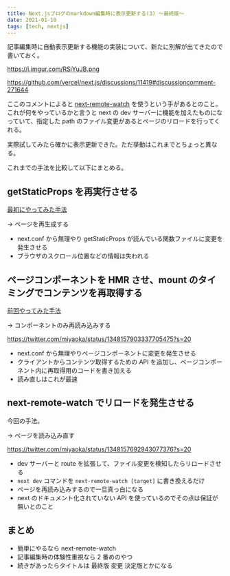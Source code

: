 ```yaml
---
title: Next.jsブログのmarkdown編集時に表示更新する(3) 〜最終版〜
date: 2021-01-10
tags: [tech, nextjs]
---
```


記事編集時に自動表示更新する機能の実装について、新たに別解が出てきたので書いておく。

https://i.imgur.com/RSiYuJB.png

https://github.com/vercel/next.js/discussions/11419#discussioncomment-271644

ここのコメントによると [next-remote-watch](https://github.com/hashicorp/next-remote-watch) を使うという手があるとのこと。これが何をやっているかと言うと next の dev サーバーに機能を加えたものになっていて、指定した path のファイル変更があるとページのリロードを行ってくれる。

実際試してみたら確かに表示更新できた。ただ挙動はこれまでとちょっと異なる。

これまでの手法を比較して以下にまとめる。

## getStaticProps を再実行させる

[最初にやってみた手法](/posts/2020-12-31-hmr-on-markdown)

→ ページを再生成する

- next.conf から無理やり getStaticProps が読んでいる関数ファイルに変更を発生させる
- ブラウザのスクロール位置などの情報は失われる

## ページコンポーネントを HMR させ、mount のタイミングでコンテンツを再取得する

[前回やってみた手法](/posts/2021-01-09-hmr-on-markdown-2)

→ コンポーネントのみ再読み込みする

https://twitter.com/miyaoka/status/1348157903337705475?s=20

- next.conf から無理やりページコンポーネントに変更を発生させる
- クライアントからコンテンツ取得するための API を追加し、ページコンポーネント内に再取得用のコードを書き加える
- 読み直しはこれが最速

## next-remote-watch でリロードを発生させる

今回の手法。

→ ページを読み込み直す

https://twitter.com/miyaoka/status/1348157692943077376?s=20

- dev サーバーと route を拡張して、ファイル変更を検知したらリロードさせる
- `next dev` コマンドを `next-remote-watch [target]` に書き換えるだけ
- ページを再読み込みするので一旦真っ白になる
- next のドキュメント化されていない API を使っているのでその点は保証が無いとのこと

## まとめ

- 簡単にやるなら next-remote-watch
- 記事編集時の体験性重視なら 2 番めのやつ
- 続きがあったらタイトルは 最終版 変更 決定版とかになる
